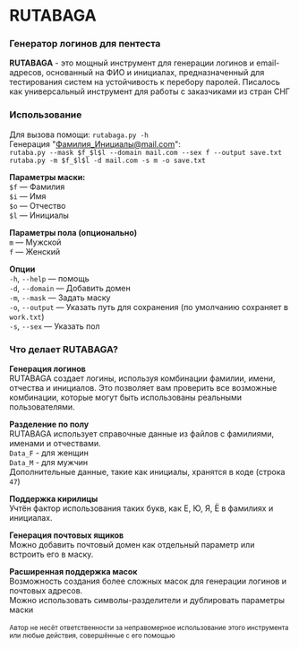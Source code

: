 # RUTABAGA 
### Генератор логинов для пентеста

**RUTABAGA** - это мощный инструмент для генерации логинов и email-адресов, основанный на ФИО и инициалах, предназначенный для тестирования систем на устойчивость к перебору паролей. Писалось как универсальный инструмент для работы с заказчиками из стран СНГ

### Использование
Для вызова помощи: `rutabaga.py -h` <br />
Генерация "Фамилия_Инициалы@mail.com":<br />
`rutaba.py --mask $f_$l$l --domain mail.com --sex f --output save.txt`<br />
`rutaba.py -m $f_$l$l -d mail.com -s m -o save.txt`<br />

**Параметры маски:**<br />
`$f` — Фамилия<br />
`$i` — Имя<br />
`$o` — Отчество<br />
`$l` — Инициалы<br />

**Параметры пола (опционально)** <br />
`m` — Мужской<br />
`f` — Женский<br />

**Опции**<br />
`-h`, `--help` — помощь<br />
`-d`, `--domain` — Добавить домен<br />
`-m`, `--mask` — Задать маску<br />
`-o`, `--output` — Указать путь для сохранения (по умолчанию сохраняет в `work.txt`) <br />
`-s`, `--sex` — Указать пол<br />

### Что делает RUTABAGA?

**Генерация логинов**<br />
RUTABAGA создает логины, используя комбинации фамилии, имени, отчества и инициалов. Это позволяет вам проверить все возможные комбинации, которые могут быть использованы реальными пользователями.<br />

**Разделение по полу**<br />
RUTABAGA использует справочные данные из файлов с фамилиями, именами и отчествами. <br />
`Data_F` - для женщин <br />
`Data_M` - для мужчин <br />
Дополнительные данные, такие как инициалы, хранятся в коде (строка `47`) <br />

**Поддержка кирилицы**<br />
Учтён фактор использования таких букв, как Е, Ю, Я, Ё в фамилиях и инициалах.<br />

**Генерация почтовых ящиков** <br />
Можно добавить почтовый домен как отдельный параметр или встроить его в маску.<br />

**Расширенная поддержка масок**<br />
Возможность создания более сложных масок для генерации логинов и почтовых адресов.<br />
Можно использовать символы-разделители и дублировать параметры маски<br />
<br />
<sub>Автор не несёт ответственности за неправомерное использование этого инструмента или любые действия, совершённые с его помощью</sub>
